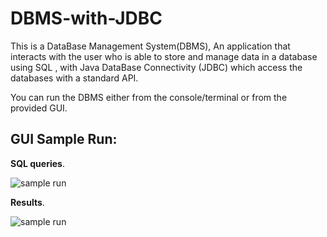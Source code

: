 # DBMS-with-JDBC

This is a DataBase Management System(DBMS), An application that interacts with the user who is able to store and manage data in a database using SQL , with Java DataBase Connectivity (JDBC) which access the databases with a standard API.

You can run the DBMS either from the console/terminal or from the provided GUI.

## GUI Sample Run:

**SQL queries**.

![sample run](https://raw.githubusercontent.com/youssef-ahmed/DBMS-with-JDBC/master/snap1.JPG)

**Results**.

![sample run](https://raw.githubusercontent.com/youssef-ahmed/DBMS-with-JDBC/master/snap2.JPG)
